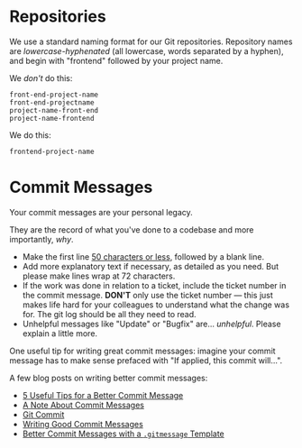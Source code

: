 # Repositories

We use a standard naming format for our Git repositories. Repository names are _lowercase-hyphenated_ (all lowercase, words separated by a hyphen), and begin with "frontend" followed by your project name.

We _don't_ do this:

```
front-end-project-name
front-end-projectname
project-name-front-end
project-name-frontend
```

We do this:

```
frontend-project-name
```

# Commit Messages

Your commit messages are your personal legacy.

They are the record of what you've done to a codebase and more importantly, *why*.

* Make the first line [50 characters or less](http://stopwritingramblingcommitmessages.com/), followed by a blank line.
* Add more explanatory text if necessary, as detailed as you need. But please make lines wrap at 72 characters.
* If the work was done in relation to a ticket, include the ticket number in the commit message. **DON'T** only use the ticket number — this just makes life hard for your colleagues to understand what the change was for. The git log should be all they need to read.
* Unhelpful messages like "Update" or "Bugfix" are... _unhelpful_. Please explain a little more.


One useful tip for writing great commit messages: imagine your commit message has to make sense prefaced with "If applied, this commit will...".


A few blog posts on writing better commit messages:

* [5 Useful Tips for a Better Commit Message](https://robots.thoughtbot.com/5-useful-tips-for-a-better-commit-message)
* [A Note About Commit Messages](http://tbaggery.com/2008/04/19/a-note-about-git-commit-messages.html)
* [Git Commit](http://chris.beams.io/posts/git-commit/)
* [Writing Good Commit Messages](https://github.com/erlang/otp/wiki/Writing-good-commit-messages)
* [Better Commit Messages with a `.gitmessage` Template](https://robots.thoughtbot.com/better-commit-messages-with-a-gitmessage-template)
